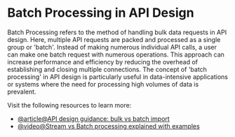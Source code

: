 # Batch Processing in API Design

Batch Processing refers to the method of handling bulk data requests in API design. Here, multiple API requests are packed and processed as a single group or 'batch'. Instead of making numerous individual API calls, a user can make one batch request with numerous operations. This approach can increase performance and efficiency by reducing the overhead of establishing and closing multiple connections. The concept of 'batch processing' in API design is particularly useful in data-intensive applications or systems where the need for processing high volumes of data is prevalent.

Visit the following resources to learn more:

- [@article@API design guidance: bulk vs batch import](https://tyk.io/blog/api-design-guidance-bulk-and-batch-import/)
- [@video@Stream vs Batch processing explained with examples](https://www.youtube.com/watch?v=1xgBQTF24mU)